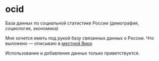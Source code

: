 # ocid
База данных по социальной статистике России (демография, социология, экономика)

Мне хочется иметь под рукой базу связанных данных о России. Что выложено — описываю в [местной Вики](https://github.com/aremt/ocid/wiki).

Использование и добавление данных только приветствуется.
